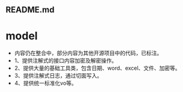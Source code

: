 ## README.md



# model

- 内容仍在整合中，部分内容为其他开源项目中的代码，已标注。
- 1、提供注解式的接口内容加密及解密操作。
- 2、提供大量的基础工具类，包含日期、word、excel、文件、加密等。
- 3、提供注解式日志，通过切面写入。
- 4、提供统一标准化vo等。